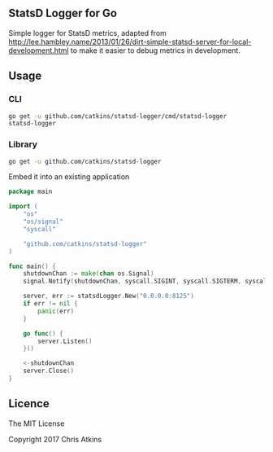 ## StatsD Logger for Go

Simple logger for StatsD metrics, adapted from http://lee.hambley.name/2013/01/26/dirt-simple-statsd-server-for-local-development.html to make it easier to debug metrics in development.

## Usage

### CLI

```bash
go get -u github.com/catkins/statsd-logger/cmd/statsd-logger
statsd-logger
```

### Library

```bash
go get -u github.com/catkins/statsd-logger
```

Embed it into an existing application

```go
package main

import (
	"os"
	"os/signal"
	"syscall"

	"github.com/catkins/statsd-logger"
)

func main() {
	shutdownChan := make(chan os.Signal)
	signal.Notify(shutdownChan, syscall.SIGINT, syscall.SIGTERM, syscall.SIGKILL)

	server, err := statsdLogger.New("0.0.0.0:8125")
	if err != nil {
		panic(err)
	}

	go func() {
		server.Listen()
	}()

	<-shutdownChan
	server.Close()
}
```

## Licence

The MIT License

Copyright 2017 Chris Atkins
